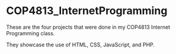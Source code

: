 # COP4813_InternetProgramming

These are the four projects that were done in my COP4813 Internet Programming class.

They showcase the use of HTML, CSS, JavaScript, and PHP.
